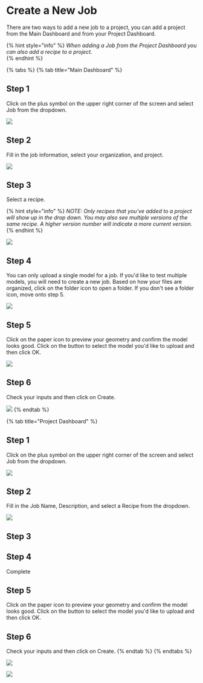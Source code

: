 # Create a New Job

There are two ways to add a new job to a project, you can add a project from the Main Dashboard and from your Project Dashboard. 

{% hint style="info" %}
_When adding a Job from the Project Dashboard  you can also add a recipe to a project._  
{% endhint %}

{% tabs %}
{% tab title="Main Dashboard" %}
## Step 1

Click on the plus symbol on the upper right corner of the screen and select Job from the dropdown.

![](../.gitbook/assets/image%20%2811%29.png)

## Step 2

Fill in the job information, select your organization, and project.  

![](../.gitbook/assets/image%20%285%29.png)

## Step 3

Select a recipe. 

{% hint style="info" %}
_NOTE: Only recipes that you've added to a project will show up in the drop down. You may also see multiple versions of the same recipe. A higher version number will indicate a more current version._
{% endhint %}

![](../.gitbook/assets/image%20%2817%29.png)

## Step 4

You can only upload a single model for a job. If you'd like to test multiple models, you will need to create a new job. Based on how your files are organized, click on the folder icon to open a folder. If you don't see a folder icon, move onto step 5. 

![](../.gitbook/assets/image%20%2825%29.png)

## Step 5

Click on the paper icon to preview your geometry and confirm the model looks good. Click on the button to select the model you'd like to upload and then click OK. 

![](../.gitbook/assets/image%20%2819%29.png)

##  Step 6

Check your inputs and then click on Create. 

![](../.gitbook/assets/image%20%2824%29.png)
{% endtab %}

{% tab title="Project Dashboard" %}
## Step 1

Click on the plus symbol on the upper right corner of the screen and select Job from the dropdown.

![](../.gitbook/assets/image%20%2838%29.png)

## Step 2

Fill in the Job Name, Description, and select a Recipe from the dropdown.  

![](../.gitbook/assets/image%20%2835%29.png)

## Step 3



## Step 4

Complete 

## Step 5

Click on the paper icon to preview your geometry and confirm the model looks good. Click on the button to select the model you'd like to upload and then click OK. 

##  Step 6

Check your inputs and then click on Create. 
{% endtab %}
{% endtabs %}



![](../.gitbook/assets/image%20%2834%29.png)

![](../.gitbook/assets/image%20%2829%29.png)



